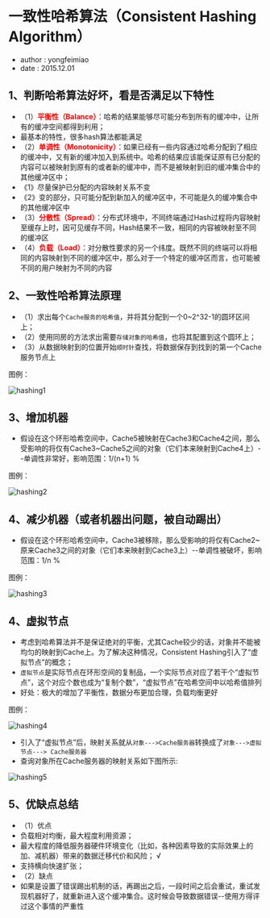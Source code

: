 # 一致性哈希算法（Consistent Hashing Algorithm）

* author : yongfeimiao
* date : 2015.12.01

## 1、判断哈希算法好坏，看是否满足以下特性
* （1）<b><font color='red'>平衡性（Balance）</font></b>：哈希的结果能够尽可能分布到所有的缓冲中，让所有的缓冲空间都得到利用；
 *  最基本的特性，很多hash算法都能满足
* （2）<b><font color='red'>单调性（Monotonicity）</font></b>：如果已经有一些内容通过哈希分配到了相应的缓冲中，又有新的缓冲加入到系统中。哈希的结果应该能保证原有已分配的内容可以被映射到原有的或者新的缓冲中，而不是被映射到旧的缓冲集合中的其他缓冲区中；
 *  《1》尽量保护已分配的内容映射关系不变
 *  《2》变的部分，只可能分配到新加入的缓冲区中，不可能是久的缓冲集合中的其他缓冲区中
* （3）<b><font color='red'>分散性（Spread）</font></b>：分布式环境中，不同终端通过Hash过程将内容映射至缓存上时，因可见缓存不同，Hash结果不一致，相同的内容被映射至不同的缓冲区
* （4）<b><font color='red'>负载（Load）</font></b>：对分散性要求的另一个纬度。既然不同的终端可以将相同的内容映射到不同的缓冲区中，那么对于一个特定的缓冲区而言，也可能被不同的用户映射为不同的内容

## 2、一致性哈希算法原理

* （1）求出每个`Cache服务的哈希值`，并将其分配到一个0~2^32-1的圆环区间上；
* （2）使用同房的方法求出需要`存储对象的哈希值`，也将其配置到这个圆环上；
* （3）从数据映射到的位置开始`顺时针`查找，将数据保存到找到的第一个Cache服务节点上

图例：

![hashing1](http://a1.qpic.cn/psb?/V11ViYzL3kHi5M/D9XZibH99CbG0qMoWSX.Eugwmomts4A.UnMZNscro2M!/b/dKUAAAAAAAAA&bo=KgKOAQAAAAAFAIQ!&rf=viewer_4)

## 3、增加机器

* 假设在这个环形哈希空间中，Cache5被映射在Cache3和Cache4之间，那么受影响的将仅有Cache3~Cache5之间的对象（它们本来映射到Cache4上）--单调性非常好，影响范围：1/(n+1) %

图例：

![hashing2](http://a2.qpic.cn/psb?/V11ViYzL3kHi5M/7ADp0JrngQ3LdkzGPhErvYGq9QyHtCYDaTqCcdnenf4!/b/dKAAAAAAAAAA&bo=FAKjAQAAAAAFAJc!&rf=viewer_4)

## 4、减少机器（或者机器出问题，被自动踢出）

* 假设在这个环形哈希空间中，Cache3被移除，那么受影响的将仅有Cache2~原来Cache3之间的对象（它们本来映射到Cache3上）--单调性被破坏，影响范围：1/n %

图例：

![hashing3](http://a2.qpic.cn/psb?/V11ViYzL3kHi5M/3V1NaAu0D3jLRNsauMboyueCs2mzaetVypubVsDvcvU!/b/dPoAAAAAAAAA&bo=KQKBAQAAAAAFAIg!&rf=viewer_4)

## 4、虚拟节点

* 考虑到哈希算法并不是保证绝对的平衡，尤其Cache较少的话，对象并不能被均匀的映射到Cache上。为了解决这种情况，Consistent Hashing引入了“虚拟节点”的概念；
* `虚拟节点`是实际节点在环形空间的复制品，一个实际节点对应了若干个“虚拟节点”，这个对应个数也成为“复制个数”，“虚拟节点”在哈希空间中以哈希值排列
* 好处：极大的增加了平衡性，数据分布更加合理，负载均衡更好

图例：

![hashing4](http://a3.qpic.cn/psb?/V11ViYzL3kHi5M/sDZSM*wI3BnZa2cY18mKqE57RWM2zCUsIYSr32yCC8c!/b/dKcAAAAAAAAA&bo=FwJ*AQAAAAAFAEg!&rf=viewer_4)

* 引入了“虚拟节点”后，映射关系就从`对象--->Cache服务器`转换成了`对象--->虚拟节点---> Cache服务器`
* 查询对象所在Cache服务器的映射关系如下图所示:

![hashing5](http://a1.qpic.cn/psb?/V11ViYzL3kHi5M/LD9lVMGMT6iDG0RfSKkim5GmtR*Fj1Wsvm.1jeFxAMw!/b/dKUAAAAAAAAA&bo=fwJbAQAAAAAFAAQ!&rf=viewer_4)

## 5、优缺点总结
* （1）优点
 *  负载相对均衡，最大程度利用资源；
 *  最大程度的降低服务器硬件环境变化（比如，各种因素导致的实际效果上的加、减机器）带来的数据迁移代价和风险； √
 *  支持横向快速扩张；
* （2）缺点
 *  如果是设置了错误踢出机制的话，再踢出之后，一段时间之后会重试，重试发现机器好了，就重新进入这个缓冲集合。这时候会导致数据错误--使用方得评过这个事情的严重性
